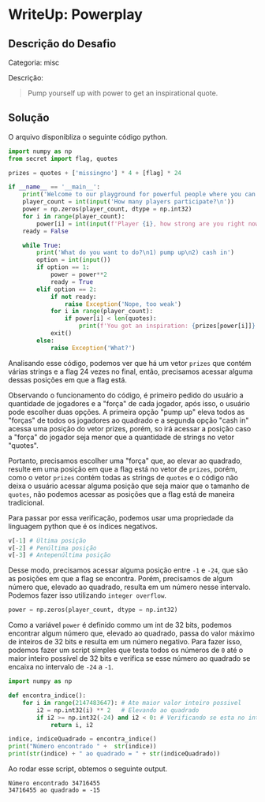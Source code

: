 # WriteUp: Powerplay
## Descrição do Desafio
Categoria: misc

Descrição:
> Pump yourself up with power to get an inspirational quote.

## Solução
O arquivo disponibliza o seguinte código python.

```py
import numpy as np
from secret import flag, quotes

prizes = quotes + ['missingno'] * 4 + [flag] * 24

if __name__ == '__main__':
	print('Welcome to our playground for powerful people where you can pump yourself up and get awesome prizes!\n')
	player_count = int(input('How many players participate?\n'))
	power = np.zeros(player_count, dtype = np.int32)
	for i in range(player_count):
		power[i] = int(input(f'Player {i}, how strong are you right now?\n'))
	ready = False

	while True:
		print('What do you want to do?\n1) pump up\n2) cash in')
		option = int(input())
		if option == 1:
			power = power**2
			ready = True
		elif option == 2:
			if not ready:
				raise Exception('Nope, too weak')
			for i in range(player_count):
				if power[i] < len(quotes):
					print(f'You got an inspiration: {prizes[power[i]]}')
			exit()
		else:
			raise Exception('What?')

```
Analisando esse código, podemos ver que há um vetor `prizes` que contém várias strings e a flag 24 vezes no final, então, precisamos acessar alguma dessas posições em que a flag está.

Observando o funcionamento do código, é primeiro pedido do usuário a quantidade de jogadores e a "força" de cada jogador, após isso, o usuário pode escolher duas opções. A primeira opção "pump up" eleva todos as "forças" de todos os jogadores ao quadrado e a segunda opção "cash in" acessa uma posição do vetor prizes, porém, so irá acessar a posição caso a "força" do jogador seja menor que a quantidade de strings no vetor "quotes".

Portanto, precisamos escolher uma "força" que, ao elevar ao quadrado, resulte em uma posição em que a flag está no vetor de `prizes`, porém, como o vetor `prizes` contém todas as strings de `quotes` e o código não deixa
o usuário acessar alguma posição que seja maior que o tamanho de `quotes`, não podemos acessar as posições que a flag está de maneira tradicional.

Para passar por essa verificação, podemos usar uma propriedade da linguagem python que é os índices negativos.

```py
v[-1] # Última posição
v[-2] # Penúltima posição
v[-3] # Antepenúltima posição
```

Desse modo, precisamos acessar alguma posição entre `-1` e `-24`, que são as posições em que a flag se encontra. Porém, precisamos de algum número que, elevado ao quadrado, resulta em um número nesse intervalo. 
Podemos fazer isso utilizando `integer overflow`.

```py
power = np.zeros(player_count, dtype = np.int32)
```

Como a variável `power` é definido commo um int de 32 bits, podemos encontrar algum número que, elevado ao quadrado, passa do valor máximo de inteiros de 32 bits e resulta em um número negativo. Para fazer isso,
podemos fazer um script simples que testa todos os números de `0` até o maior inteiro possível de 32 bits e verifica se esse número ao quadrado se encaixa no intervalo de `-24` a `-1`.

```py
import numpy as np

def encontra_indice():
    for i in range(2147483647): # Ate maior valor inteiro possivel
        i2 = np.int32(i) ** 2   # Elevando ao quadrado
        if i2 >= np.int32(-24) and i2 < 0: # Verificando se esta no intervalo -24 a -1
            return i, i2

indice, indiceQuadrado = encontra_indice()
print("Número encontrado " +  str(indice))
print(str(indice) + " ao quadrado = " + str(indiceQuadrado))
```

Ao rodar esse script, obtemos o seguinte output.

```
Número encontrado 34716455
34716455 ao quadrado = -15
```
